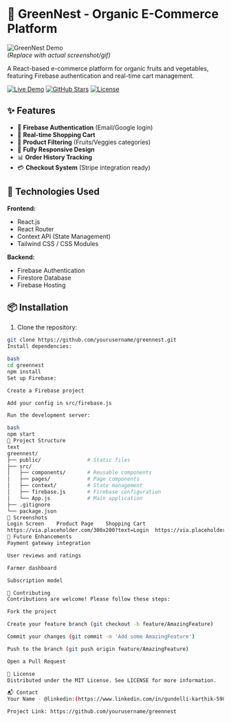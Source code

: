 # 🌿 GreenNest - Organic E-Commerce Platform

![GreenNest Demo](https://via.placeholder.com/800x400?text=GreenNest+Demo)  
*(Replace with actual screenshot/gif)*

A React-based e-commerce platform for organic fruits and vegetables, featuring Firebase authentication and real-time cart management.

[![Live Demo](https://img.shields.io/badge/Live-Demo-brightgreen)](https://your-demo-link.com)
[![GitHub Stars](https://img.shields.io/github/stars/yourusername/greennest)](https://github.com/yourusername/greennest/stargazers)
[![License](https://img.shields.io/badge/License-MIT-blue)](LICENSE)

## ✨ Features

- 🔐 **Firebase Authentication** (Email/Google login)
- 🛒 **Real-time Shopping Cart**
- 🍎 **Product Filtering** (Fruits/Veggies categories)
- 📱 **Fully Responsive Design**
- 📊 **Order History Tracking**
- 💳 **Checkout System** (Stripe integration ready)

## 🚀 Technologies Used

**Frontend:**
- React.js
- React Router
- Context API (State Management)
- Tailwind CSS / CSS Modules

**Backend:**
- Firebase Authentication
- Firestore Database
- Firebase Hosting

## 📦 Installation

1. Clone the repository:
```bash
git clone https://github.com/yourusername/greennest.git
Install dependencies:

bash
cd greennest
npm install
Set up Firebase:

Create a Firebase project

Add your config in src/firebase.js

Run the development server:

bash
npm start
🔧 Project Structure
text
greennest/
├── public/               # Static files
├── src/
│   ├── components/       # Reusable components
│   ├── pages/            # Page components
│   ├── context/          # State management
│   ├── firebase.js       # Firebase configuration
│   └── App.js            # Main application
├── .gitignore
└── package.json
📸 Screenshots
Login Screen	Product Page	Shopping Cart
https://via.placeholder.com/300x200?text=Login	https://via.placeholder.com/300x200?text=Products	https://via.placeholder.com/300x200?text=Cart
🌱 Future Enhancements
Payment gateway integration

User reviews and ratings

Farmer dashboard

Subscription model

🤝 Contributing
Contributions are welcome! Please follow these steps:

Fork the project

Create your feature branch (git checkout -b feature/AmazingFeature)

Commit your changes (git commit -m 'Add some AmazingFeature')

Push to the branch (git push origin feature/AmazingFeature)

Open a Pull Request

📜 License
Distributed under the MIT License. See LICENSE for more information.

📬 Contact
Your Name - @linkedin:(https://www.linkedin.com/in/gundelli-karthik-598b71243/)- karthikgundelly4@gmail.com

Project Link: https://github.com/yourusername/greennest

